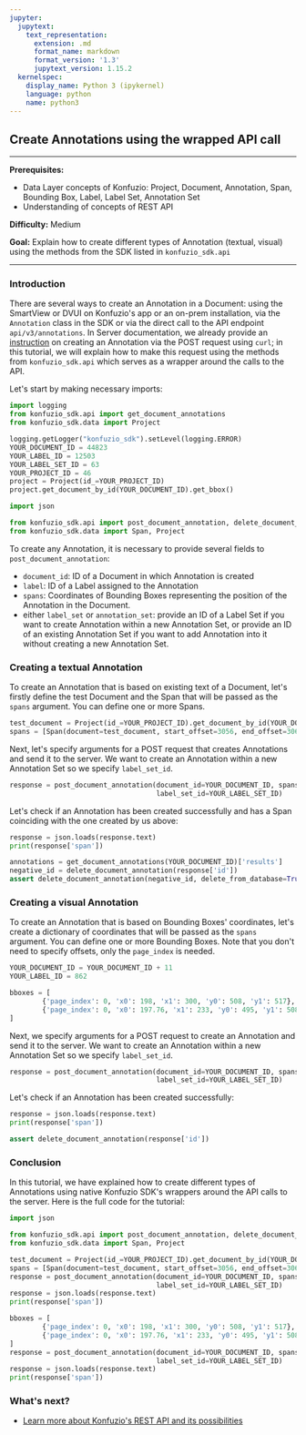 ```yaml
---
jupyter:
  jupytext:
    text_representation:
      extension: .md
      format_name: markdown
      format_version: '1.3'
      jupytext_version: 1.15.2
  kernelspec:
    display_name: Python 3 (ipykernel)
    language: python
    name: python3
---
```


## Create Annotations using the wrapped API call

---

**Prerequisites:**
- Data Layer concepts of Konfuzio: Project, Document, Annotation, Span, Bounding Box, Label, Label Set, Annotation Set
- Understanding of concepts of REST API

**Difficulty:** Medium

**Goal:** Explain how to create different types of Annotation (textual, visual) using the methods from the SDK listed in
`konfuzio_sdk.api`

---

### Introduction

There are several ways to create an Annotation in a Document: using the SmartView or DVUI on Konfuzio's app or an 
on-prem installation, via the `Annotation` class in the SDK or via the direct call to the API endpoint 
`api/v3/annotations`. In Server documentation, we already provide an [instruction](https://dev.konfuzio.com/web/api-v3.html#create-an-annotation) 
on creating an Annotation via the POST request using `curl`; in this tutorial, we will explain how to make this 
request using the methods from `konfuzio_sdk.api` which serves as a wrapper around the calls to the API.

Let's start by making necessary imports:
```python tags=["remove-cell"]
import logging
from konfuzio_sdk.api import get_document_annotations
from konfuzio_sdk.data import Project

logging.getLogger("konfuzio_sdk").setLevel(logging.ERROR)
YOUR_DOCUMENT_ID = 44823
YOUR_LABEL_ID = 12503
YOUR_LABEL_SET_ID = 63
YOUR_PROJECT_ID = 46
project = Project(id_=YOUR_PROJECT_ID)
project.get_document_by_id(YOUR_DOCUMENT_ID).get_bbox()
```
```python
import json 

from konfuzio_sdk.api import post_document_annotation, delete_document_annotation
from konfuzio_sdk.data import Span, Project
```

To create any Annotation, it is necessary to provide several fields to `post_document_annotation`:

- `document_id`: ID of a Document in which Annotation is created
- `label`: ID of a Label assigned to the Annotation
- `spans`: Coordinates of Bounding Boxes representing the position of the Annotation in the Document. 
- either `label_set` or `annotation_set`: provide an ID of a Label Set if you want to create Annotation within a new 
Annotation Set, or provide an ID of an existing Annotation Set if you want to add Annotation into it without creating a
new Annotation Set.

### Creating a textual Annotation

To create an Annotation that is based on existing text of a Document, let's firstly define the test Document and the 
Span that will be passed as the `spans` argument. You can define one or more Spans.
```python
test_document = Project(id_=YOUR_PROJECT_ID).get_document_by_id(YOUR_DOCUMENT_ID)
spans = [Span(document=test_document, start_offset=3056, end_offset=3064)]
```

Next, let's specify arguments for a POST request that creates Annotations and send it to the server. We want to create
an Annotation within a new Annotation Set so we specify `label_set_id`.
```python
response = post_document_annotation(document_id=YOUR_DOCUMENT_ID, spans=spans, label_id=YOUR_LABEL_ID, confidence=100.0,
                                    label_set_id=YOUR_LABEL_SET_ID)
```
Let's check if an Annotation has been created successfully and has a Span coinciding with the one created by us above:
```python
response = json.loads(response.text)
print(response['span'])
```
```python tags=['remove-cell']
annotations = get_document_annotations(YOUR_DOCUMENT_ID)['results']
negative_id = delete_document_annotation(response['id'])
assert delete_document_annotation(negative_id, delete_from_database=True).status_code == 204
```

### Creating a visual Annotation

To create an Annotation that is based on Bounding Boxes' coordinates, let's create a dictionary of coordinates that will
be passed as the `spans` argument. You can define one or more Bounding Boxes. Note that you don't need to specify 
offsets, only the `page_index` is needed.
```python tags=['remove-cell']
YOUR_DOCUMENT_ID = YOUR_DOCUMENT_ID + 11
YOUR_LABEL_ID = 862
```
```python
bboxes = [
        {'page_index': 0, 'x0': 198, 'x1': 300, 'y0': 508, 'y1': 517},
        {'page_index': 0, 'x0': 197.76, 'x1': 233, 'y0': 495, 'y1': 508},
]
```
Next, we specify arguments for a POST request to create an Annotation and send it to the server. We want to create
an Annotation within a new Annotation Set so we specify `label_set_id`.
```python
response = post_document_annotation(document_id=YOUR_DOCUMENT_ID, spans=bboxes, label_id=YOUR_LABEL_ID, confidence=100.0,
                                    label_set_id=YOUR_LABEL_SET_ID)
```
Let's check if an Annotation has been created successfully:
```python
response = json.loads(response.text)
print(response['span'])
```
```python tags=['remove-cell']
assert delete_document_annotation(response['id'])
```
### Conclusion

In this tutorial, we have explained how to create different types of Annotations using native Konfuzio SDK's wrappers
around the API calls to the server. Here is the full code for the tutorial:
```python tags=['skip-execution', 'nbval-skip']
import json 

from konfuzio_sdk.api import post_document_annotation, delete_document_annotation
from konfuzio_sdk.data import Span, Project

test_document = Project(id_=YOUR_PROJECT_ID).get_document_by_id(YOUR_DOCUMENT_ID)
spans = [Span(document=test_document, start_offset=3056, end_offset=3064)]
response = post_document_annotation(document_id=YOUR_DOCUMENT_ID, spans=spans, label_id=YOUR_LABEL_ID, confidence=100.0,
                                    label_set_id=YOUR_LABEL_SET_ID)
response = json.loads(response.text)
print(response['span'])

bboxes = [
        {'page_index': 0, 'x0': 198, 'x1': 300, 'y0': 508, 'y1': 517},
        {'page_index': 0, 'x0': 197.76, 'x1': 233, 'y0': 495, 'y1': 508},
]
response = post_document_annotation(document_id=YOUR_DOCUMENT_ID, spans=bboxes, label_id=YOUR_LABEL_ID, confidence=100.0,
                                    label_set_id=YOUR_LABEL_SET_ID)
response = json.loads(response.text)
print(response['span'])
```

### What's next?

- [Learn more about Konfuzio's REST API and its possibilities](https://dev.konfuzio.com/web/api-v3.html)